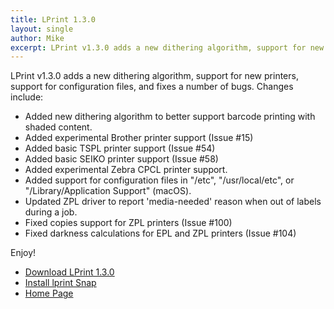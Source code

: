 ```yaml
---
title: LPrint 1.3.0
layout: single
author: Mike
excerpt: LPrint v1.3.0 adds a new dithering algorithm, support for new printers, support for configuration files, and fixes a number of bugs.
---
```


LPrint v1.3.0 adds a new dithering algorithm, support for new printers, support
for configuration files, and fixes a number of bugs.  Changes include:

- Added new dithering algorithm to better support barcode printing with shaded
  content.
- Added experimental Brother printer support (Issue #15)
- Added basic TSPL printer support (Issue #54)
- Added basic SEIKO printer support (Issue #58)
- Added experimental Zebra CPCL printer support.
- Added support for configuration files in "/etc", "/usr/local/etc", or
  "/Library/Application Support" (macOS).
- Updated ZPL driver to report 'media-needed' reason when out of labels during a
  job.
- Fixed copies support for ZPL printers (Issue #100)
- Fixed darkness calculations for EPL and ZPL printers (Issue #104)

Enjoy!

* <a href="https://github.com/michaelrsweet/lprint/releases/tag/v1.3.0" itemprop="sameAs" rel="nofollow noopener noreferrer"><i class="fas fa-fw fa-download" aria-hidden="true"></i>Download LPrint 1.3.0</a>
* <a href="https://snapcraft.io/lprint" itemprop="sameAs" rel="nofollow noopener noreferrer"><i class="fas fa-fw fa-download" aria-hidden="true"></i>Install lprint Snap</a>
* <a href="https://www.msweet.org/lprint" itemprop="sameAs" rel="nofollow noopener noreferrer"><i class="fas fa-fw fa-home" aria-hidden="true"></i>Home Page</a>

